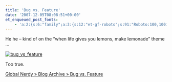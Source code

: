 ```yaml
---
title: 'Bug vs. Feature'
date: '2007-12-05T08:08:51+00:00'
et_enqueued_post_fonts:
    - 'a:2:{s:6:"family";a:3:{s:12:"et-gf-roboto";s:91:"Roboto:100,100italic,300,300italic,regular,italic,500,500italic,700,700italic,900,900italic";s:22:"et-gf-roboto-condensed";s:59:"Roboto+Condensed:300,300italic,regular,italic,700,700italic";s:17:"et-gf-roboto-slab";s:51:"Roboto+Slab:100,200,300,regular,500,600,700,800,900";}s:6:"subset";a:7:{i:0;s:9:"latin-ext";i:1;s:5:"greek";i:2;s:9:"greek-ext";i:3;s:10:"vietnamese";i:4;s:8:"cyrillic";i:5;s:5:"latin";i:6;s:12:"cyrillic-ext";}}'
---
```


He he – kind of on the “when life gives you lemons, make lemonade” theme …

[![bug_vs_feature](http://www.bruceabernethy.com/wp-content/uploads/WindowsLiveWriter/Bugvs.Feature_E312/bug_vs_feature_thumb.gif)](http://www.bruceabernethy.com/wp-content/uploads/WindowsLiveWriter/Bugvs.Feature_E312/bug_vs_feature_2.gif)

Too true.

[Global Nerdy » Blog Archive » Bug vs. Feature](http://globalnerdy.com/2007/12/04/bug-vs-feature/)